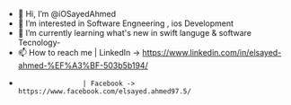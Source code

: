 - 👋 Hi, I’m @iOSayedAhmed
- 👀 I’m interested in Software Engneering , ios Development
- 🌱 I’m currently learning what's new in swift languge & software Tecnology- 
- 📫 How to reach me | LinkedIn -> https://www.linkedin.com/in/elsayed-ahmed-%EF%A3%BF-503b5b194/
-                     | Facebook -> https://www.facebook.com/elsayed.ahmed97.5/

<!---
iOSayedAhmed/iOSayedAhmed is a ✨ special ✨ repository because its `README.md` (this file) appears on your GitHub profile.
You can click the Preview link to take a look at your changes.
--->

